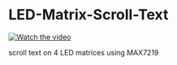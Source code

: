 # LED-Matrix-Scroll-Text

[![Watch the video](https://img.youtube.com/vi/LUVnai6KxQA/maxresdefault.jpg)](https://youtu.be/LUVnai6KxQA)

scroll text on 4 LED matrices using MAX7219
